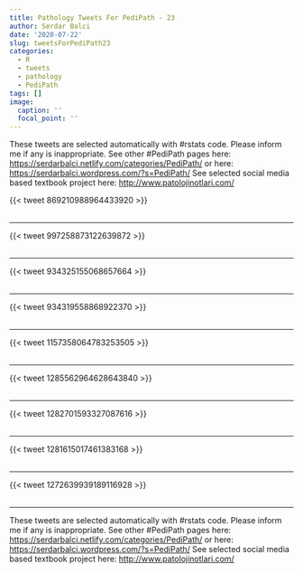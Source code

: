 ```yaml
---
title: Pathology Tweets For PediPath - 23
author: Serdar Balci
date: '2020-07-22'
slug: tweetsForPediPath23
categories:
  - R
  - tweets
  - pathology
  - PediPath
tags: []
image:
  caption: ''
  focal_point: ''
---
```



These tweets are selected automatically with #rstats code. Please inform me if any is inappropriate.
See other #PediPath pages here: https://serdarbalci.netlify.com/categories/PediPath/  or here: https://serdarbalci.wordpress.com/?s=PediPath/ 
See selected social media based textbook project here: http://www.patolojinotlari.com/

{{< tweet 869210988964433920 >}}
<br>
<br>
<hr>
{{< tweet 997258873122639872 >}}
<br>
<br>
<hr>
{{< tweet 934325155068657664 >}}
<br>
<br>
<hr>
{{< tweet 934319558868922370 >}}
<br>
<br>
<hr>
{{< tweet 1157358064783253505 >}}
<br>
<br>
<hr>
{{< tweet 1285562964628643840 >}}
<br>
<br>
<hr>
{{< tweet 1282701593327087616 >}}
<br>
<br>
<hr>
{{< tweet 1281615017461383168 >}}
<br>
<br>
<hr>
{{< tweet 1272639939189116928 >}}
<br>
<br>
<hr>


These tweets are selected automatically with #rstats code. Please inform me if any is inappropriate.
See other #PediPath pages here: https://serdarbalci.netlify.com/categories/PediPath/  or here: https://serdarbalci.wordpress.com/?s=PediPath/ 
See selected social media based textbook project here: http://www.patolojinotlari.com/

